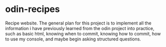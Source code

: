 # odin-recipes
Recipe website. 
The general plan for this project is to implement all the information i have previously learned from the odin project into practice, such as basic html, knowing when to commit, knowing how to commit, how to use my console, and maybe begin asking structured questions.
